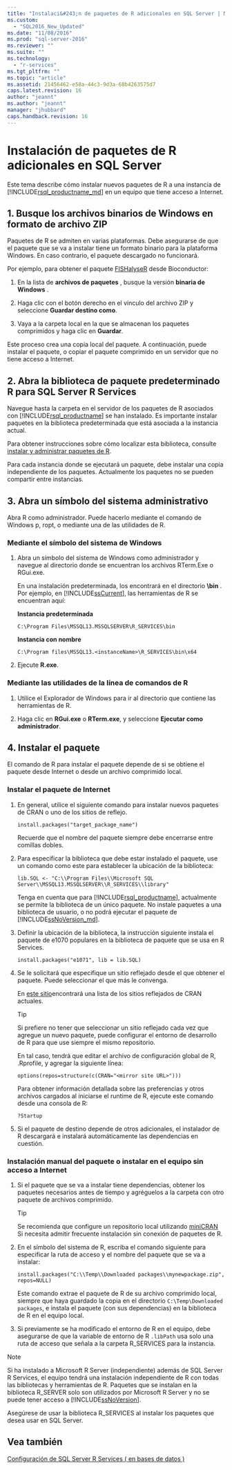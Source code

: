 ```yaml
---
title: "Instalaci&#243;n de paquetes de R adicionales en SQL Server | Microsoft Docs"
ms.custom: 
  - "SQL2016_New_Updated"
ms.date: "11/08/2016"
ms.prod: "sql-server-2016"
ms.reviewer: ""
ms.suite: ""
ms.technology: 
  - "r-services"
ms.tgt_pltfrm: ""
ms.topic: "article"
ms.assetid: 21456462-e58a-44c3-9d3a-68b4263575d7
caps.latest.revision: 16
author: "jeannt"
ms.author: "jeannt"
manager: "jhubbard"
caps.handback.revision: 16
---
```

# Instalaci&#243;n de paquetes de R adicionales en SQL Server
Este tema describe cómo instalar nuevos paquetes de R a una instancia de [!INCLUDE[rsql_productname_md](../../includes/rsql-productname-md.md)] en un equipo que tiene acceso a Internet.

## <a name="1-locate-the-windows-binaries-in-zip-file-format"></a>1. Busque los archivos binarios de Windows en formato de archivo ZIP

Paquetes de R se admiten en varias plataformas. Debe asegurarse de que el paquete que se va a instalar tiene un formato binario para la plataforma Windows. En caso contrario, el paquete descargado no funcionará.

Por ejemplo, para obtener el paquete [FISHalyseR](http://bioconductor.org/packages/release/bioc/html/FISHalyseR.html) desde Bioconductor:  
  
1.  En la lista de **archivos de paquetes** , busque la versión **binaria de Windows** .  
  
2.  Haga clic con el botón derecho en el vínculo del archivo ZIP y seleccione  **Guardar destino como**.  
  
3.  Vaya a la carpeta local en la que se almacenan los paquetes comprimidos y haga clic en **Guardar**.  
  
 Este proceso crea una copia local del paquete. A continuación, puede instalar el paquete, o copiar el paquete comprimido en un servidor que no tiene acceso a Internet.  
  
  
## <a name="2-open-the-default-r-package-library-for-sql-server-r-services"></a>2. Abra la biblioteca de paquete predeterminado R para SQL Server R Services 

Navegue hasta la carpeta en el servidor de los paquetes de R asociados con [!INCLUDE[rsql_productname](../../includes/rsql-productname-md.md)] se han instalado. Es importante instalar paquetes en la biblioteca predeterminada que está asociada a la instancia actual. 

Para obtener instrucciones sobre cómo localizar esta biblioteca, consulte [instalar y administrar paquetes de R](../../advanced-analytics/r-services/installing-and-managing-r-packages.md).

   Para cada instancia donde se ejecutará un paquete, debe instalar una copia independiente de los paquetes. Actualmente los paquetes no se pueden compartir entre instancias.
     
  
## <a name="3-open-an-administrative-command-prompt"></a>3. Abra un símbolo del sistema administrativo 

Abra R como administrador.  Puede hacerlo mediante el comando de Windows p, ropt, o mediante una de las utilidades de R.
  
### <a name="using-the-windows-command-prompt"></a>Mediante el símbolo del sistema de Windows 

1. Abra un símbolo del sistema de Windows como administrador y navegue al directorio donde se encuentran los archivos RTerm.Exe o RGui.exe.  
  
    En una instalación predeterminada, los encontrará en el directorio **\bin** . Por ejemplo, en [!INCLUDE[ssCurrent](../../includes/sscurrent-md.md)], las herramientas de R se encuentran aquí: 

    **Instancia predeterminada**

     `C:\Program Files\MSSQL13.MSSQLSERVER\R_SERVICES\bin` 
 
     **Instancia con nombre**
   
     `C:\Program files\MSSQL13.<instanceName>\R_SERVICES\bin\x64`  
  
2. Ejecute **R.exe**.  
  
### <a name="using-the-r-commandline-utilities"></a>Mediante las utilidades de la línea de comandos de R 
  
1. Utilice el Explorador de Windows para ir al directorio que contiene las herramientas de R.  
  
2. Haga clic en **RGui.exe** o **RTerm.exe**, y seleccione **Ejecutar como administrador**.  
## <a name="4-install-the-package"></a>4. Instalar el paquete

El comando de R para instalar el paquete depende de si se obtiene el paquete desde Internet o desde un archivo comprimido local.  
  
### <a name="install-package-from-internet"></a>Instalar el paquete de Internet  
  
1.  En general, utilice el siguiente comando para instalar nuevos paquetes de CRAN o uno de los sitios de reflejo.  
  
    ```  
    install.packages("target_package_name")  
    ```
    
    Recuerde que el nombre del paquete siempre debe encerrarse entre comillas dobles.

2.  Para especificar la biblioteca que debe estar instalado el paquete, use un comando como este para establecer la ubicación de la biblioteca:
    
    ```  
    lib.SQL <- "C:\\Program Files\\Microsoft SQL Server\\MSSQL13.MSSQLSERVER\\R_SERVICES\\library"    
    ```

    Tenga en cuenta que para [!INCLUDE[rsql_productname](../../includes/rsql-productname-md.md)], actualmente se permite la biblioteca de un único paquete. No instale paquetes a una biblioteca de usuario, o no podrá ejecutar el paquete de [!INCLUDE[ssNoVersion_md](../../includes/ssnoversion-md.md)].   
     
3.  Definir la ubicación de la biblioteca, la instrucción siguiente instala el paquete de e1070 populares en la biblioteca de paquete que se usa en R Services.  
  
    ```  
    install.packages("e1071", lib = lib.SQL)  
    ```  
  
4.  Se le solicitará que especifique un sitio reflejado desde el que obtener el paquete. Puede seleccionar el que más le convenga.  
  
    En [este sitio](https://cran.r-project.org/mirrors.html)encontrará una lista de los sitios reflejados de CRAN actuales.  
  
    > [!TIP]  
    >  Si prefiere no tener que seleccionar un sitio reflejado cada vez que agregue un nuevo paquete, puede configurar el entorno de desarrollo de R para que use siempre el mismo repositorio.  
    >   
    >  En tal caso, tendrá que editar el archivo de configuración global de R, .Rprofile, y agregar la siguiente línea:  
    >   
    >  `options(repos=structure(c(CRAN="<mirror site URL>")))`  
    >   
    >  Para obtener información detallada sobre las preferencias y otros archivos cargados al iniciarse el runtime de R, ejecute este comando desde una consola de R:  
    >   
    >  `?Startup`  
  
5.  Si el paquete de destino depende de otros adicionales, el instalador de R descargará e instalará automáticamente las dependencias en cuestión.  
  
### <a name="manual-package-installation-or-installing-on-computer-with-no-internet-access"></a>Instalación manual del paquete o instalar en el equipo sin acceso a Internet 

1. Si el paquete que se va a instalar tiene dependencias, obtener los paquetes necesarios antes de tiempo y agréguelos a la carpeta con otro paquete de archivos comprimido.

    > [!TIP]
    > 
    > Se recomienda que configure un repositorio local utilizando [miniCRAN](https://mran.revolutionanalytics.com/package/miniCRAN/) Si necesita admitir frecuente instalación sin conexión de paquetes de R.  
  
2.  En el símbolo del sistema de R, escriba el comando siguiente para especificar la ruta de acceso y el nombre del paquete que se va a instalar:  
   
    ```  
    install.packages("C:\\Temp\\Downloaded packages\\mynewpackage.zip", repos=NULL)  
    ``` 
     
    Este comando extrae el paquete de R de su archivo comprimido local, siempre que haya guardado la copia en el directorio `C:\Temp\Downloaded packages`, e instala el paquete (con sus dependencias) en la biblioteca de R en el equipo local.  
  
3.  Si previamente se ha modificado el entorno de R en el equipo, debe asegurarse de que la variable de entorno de R `.libPath` usa solo una ruta de acceso que señala a la carpeta R_SERVICES para la instancia.  
  
> [!NOTE]
> Si ha instalado a Microsoft R Server (independiente) además de SQL Server R Services, el equipo tendrá una instalación independiente de R con todas las bibliotecas y herramientas de R. Paquetes que se instalan en la biblioteca R_SERVER solo son utilizados por Microsoft R Server y no se puede tener acceso a [!INCLUDE[ssNoVersion](../../includes/ssnoversion-md.md)].  
> 
>  Asegúrese de usar la biblioteca R_SERVICES al instalar los paquetes que desea usar en SQL Server.

  
## <a name="see-also"></a>Vea también  
 [Configuración de SQL Server R Services &#40; en bases de datos &#41;](../../advanced-analytics/r-services/set-up-sql-server-r-services-in-database.md)  
  
  